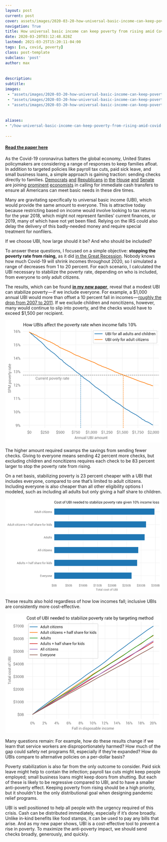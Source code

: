 ```yaml
---
layout: post
current: post
cover: assets/images/2020-03-20-how-universal-basic-income-can-keep-poverty-from-rising-amid-covid19-1.jpg 
navigation: True
title: How universal basic income can keep poverty from rising amid Covid-19
date: 2020-03-20T03:12:48.828Z
lastmod: 2021-03-25T15:20:11-04:00
tags: [us, covid, poverty]
class: post-template
subclass: 'post'
author: max


description: 
subtitle: 
images:
 - "assets/images/2020-03-20-how-universal-basic-income-can-keep-poverty-from-rising-amid-covid19-0.png"
 - "assets/images/2020-03-20-how-universal-basic-income-can-keep-poverty-from-rising-amid-covid19-1.jpg"
 - "assets/images/2020-03-20-how-universal-basic-income-can-keep-poverty-from-rising-amid-covid19-2.jpg"


aliases:
- "/how-universal-basic-income-can-keep-poverty-from-rising-amid-covid-19-9950e4a58030"

---
```


#### [Read the paper here](https://docs.google.com/viewer?url=https://raw.githubusercontent.com/UBICenter/covid19/master/UBI_for_Covid_19.pdf)

As the Covid-19 coronavirus batters the global economy, United States policymakers are considering a range of responses to keep families afloat. In addition to targeted policies like payroll tax cuts, paid sick leave, and small business loans, a simple approach is gaining traction: sending checks directly to families.
[Democrats](https://www.congress.gov/bill/116th-congress/house-resolution/897)
[and](https://khanna.house.gov/media/press-releases/release-reps-ryan-khanna-propose-cash-infusion-between-1000-6000-help-working)
[Republicans](https://www.romney.senate.gov/romney-calls-urgent-action-additional-coronavirus-response-measures)
[in](https://twitter.com/AOC/status/1238082295359328256)
[the](https://twitter.com/SenTomCotton/status/1239575319989882880)
[House](https://financialservices.house.gov/uploadedfiles/fsc_covid-19_legislative_package_-_03.18.20.pdf)
[and](https://twitter.com/RepJoeKennedy/status/1239920721792565250)
[Senate](https://www.documentcloud.org/documents/6811721-Brown-Booker-Bennet-Letter-Re-Cash-Payments-3-17.html) are joining 
[prominent](https://www.wsj.com/articles/the-case-for-a-big-coronavirus-stimulus-11583448500)
[economists](http://gregmankiw.blogspot.com/2020/03/thoughts-on-pandemic.html?m=1) in calling for immediate cash transfers to ensure all Americans can meet basic needs in these dire times.

Many are gravitating specifically to universal basic income (UBI), which would provide the same amount to everyone. This is attractive today because restricting based on income would involve looking to tax returns for the year 2018, which might not represent families’ current finances, or 2019, many of which have not yet been filed. Relying on the IRS could also delay the delivery of this badly-needed money and require special treatment for nonfilers.

If we choose UBI, how large should it be? And who should be included?

To answer these questions, I focused on a simple objective: **stopping the poverty rate from rising,** as it did [in the Great Recession](https://www.povertycenter.columbia.edu/historical-spm-data-reg). Nobody knows how much Covid-19 will shrink incomes throughout 2020, so I simulated a range of decreases from 1 to 20 percent. For each scenario, I calculated the UBI necessary to stabilize the poverty rate, depending on who is included, from everyone to only adult citizens.

The results, which can be found [**in my new paper**](https://docs.google.com/viewer?url=https://raw.githubusercontent.com/UBICenter/covid19/master/UBI_for_Covid_19.pdf), reveal that a modest UBI can stabilize poverty — if we include everyone. For example, a $1,000 annual UBI would more than offset a 10 percent fall in incomes — [roughly the drop from 2007 to 2011](https://fred.stlouisfed.org/graph/?g=qrBT). If we exclude children and noncitizens, however, many would continue to slip into poverty, and the checks would have to exceed $1,500 per recipient.

![](assets/images/2020-03-20-how-universal-basic-income-can-keep-poverty-from-rising-amid-covid19-0.png#layoutTextWidth)

The higher amount required swamps the savings from sending fewer checks. Giving to everyone means sending 42 percent more checks, but excluding children and noncitizens requires each check to be 83 percent larger to stop the poverty rate from rising.

On a net basis, stabilizing poverty is 23 percent cheaper with a UBI that includes everyone, compared to one that’s limited to adult citizens. Including everyone is also cheaper than all other eligibility options I modeled, such as including all adults but only giving a half share to children.

![](assets/images/2020-03-20-how-universal-basic-income-can-keep-poverty-from-rising-amid-covid19-1.jpg#layoutTextWidth)

These results also hold regardless of how low incomes fall; inclusive UBIs are consistently more cost-effective.

![](assets/images/2020-03-20-how-universal-basic-income-can-keep-poverty-from-rising-amid-covid19-2.jpg#layoutTextWidth)

Many questions remain: For example, how do these results change if we learn that service workers are disproportionately harmed? How much of the gap could safety net programs fill, especially if they’re expanded? How do UBIs compare to alternative policies on a per-dollar basis?

Poverty stabilization is also far from the only outcome to consider. Paid sick leave might help to contain the infection; payroll tax cuts might keep people employed; small business loans might keep doors from shutting. But each of these is likely to be regressive compared to UBI, and to have a smaller anti-poverty effect. Keeping poverty from rising should be a high priority, but it shouldn’t be the only distributional goal when designing pandemic relief programs.

UBI is well positioned to help all people with the urgency required of this crisis. Cash can be distributed immediately, especially if it’s done broadly. Unlike in-kind benefits like food stamps, it can be used to pay any bills that arise. And as my new paper shows, UBI is a cost-effective tool to prevent a rise in poverty. To maximize the anti-poverty impact, we should send checks broadly, generously, and quickly.
